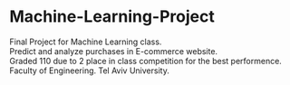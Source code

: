 # Machine-Learning-Project
Final Project for Machine Learning class. <br>
Predict and analyze purchases in E-commerce website. <br>
Graded 110 due to 2 place in class competition for the best performence. <br>
Faculty of Engineering. Tel Aviv University. <br>
